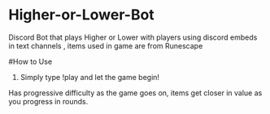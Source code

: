 # Higher-or-Lower-Bot

Discord Bot that plays Higher or Lower with players using discord embeds in text channels , items used in game are from Runescape

#How to Use

1. Simply type !play and let the game begin!

Has progressive difficulty as the game goes on, items get closer in value as you progress in rounds.
